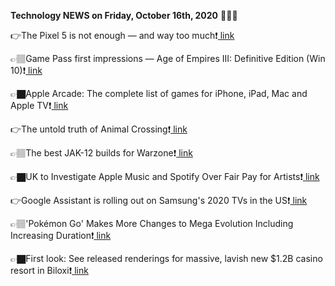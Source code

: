 <b>Technology NEWS on Friday, October 16th, 2020</b> 📡📡📡 

👉The Pixel 5 is not enough — and way too much❗️<a href='https://techblock.club/?p=7851'> link</a>

👉🏽Game Pass first impressions — Age of Empires III: Definitive Edition (Win 10)❗️<a href='https://techblock.club/?p=7853'> link</a>

👉🏿Apple Arcade: The complete list of games for iPhone, iPad, Mac and Apple TV❗️<a href='https://techblock.club/?p=7855'> link</a>

👉The untold truth of Animal Crossing❗️<a href='https://techblock.club/?p=7857'> link</a>

👉🏽The best JAK-12 builds for Warzone❗️<a href='https://techblock.club/?p=7859'> link</a>

👉🏿UK to Investigate Apple Music and Spotify Over Fair Pay for Artists❗️<a href='https://techblock.club/?p=7861'> link</a>

👉Google Assistant is rolling out on Samsung's 2020 TVs in the US❗️<a href='https://techblock.club/?p=7863'> link</a>

👉🏽'Pokémon Go' Makes More Changes to Mega Evolution Including Increasing Duration❗️<a href='https://techblock.club/?p=7865'> link</a>

👉🏿First look: See released renderings for massive, lavish new $1.2B casino resort in Biloxi❗️<a href='https://techblock.club/?p=7867'> link</a>

